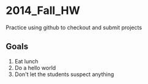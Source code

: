2014_Fall_HW
============

Practice using github to checkout and submit projects


Goals
-----

1. Eat lunch
2. Do a hello world
3. Don't let the students suspect anything